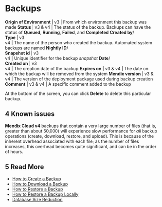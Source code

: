 # Backups
**Origin of Environment** | v3 | From which environment this backup was made
**Status** | v3 & v4 | The status of the backup. Backups can have the status of **Queued**, **Running**, **Failed**, and **Completed**
**Created by**/ <br /> **Type** | v3 <br /> v4 | The name of the person who created the backup. Automated system backups are named **Nightly**
**ID**/ <br /> **Snapshot id** | v3 <br /> v4 | Unique identifier for the backup *snapshot*
**Date**/ <br /> **Created on** | v3 <br /> v4 | The creation date of the backup
**Expires on** | v3 & v4 | The date on which the backup will be removed from the system
**Mendix version** | v3 & v4 | The version of the deployment package used during backup creation
**Comment** | v3 & v4 | A specific comment added to the backup

At the bottom of the screen, you can click **Delete** to delete this particular backup.

## 4 Known issues

**Mendix Cloud v4** backups that contain a very large number of files (that is, greater than about 50,000) will experience slow performance for _all_ backup operations (create, download, restore, and upload). This is because of the inherent overhead associated with each file; as the number of files increases, this overhead becomes quite significant, and can be in the order of hours.

## 5 Read More

* [How to Create a Backup](create-backup)
* [How to Download a Backup](download-backup)
* [How to Restore a Backup](restore-backup)
* [How to Restore a Backup Locally](database-size-reduction)
* [Database Size Reduction](database-size-reduction)
